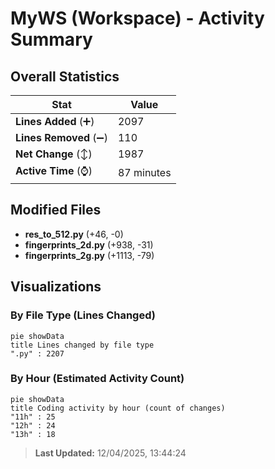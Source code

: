 # MyWS (Workspace) - Activity Summary 

## Overall Statistics

| Stat                   | Value                                                             |
| ---------------------- | ----------------------------------------------------------------- |
| **Lines Added** (➕)   | 2097                                          |
| **Lines Removed** (➖) | 110                                        |
| **Net Change** (↕)    | 1987                |
| **Active Time** (⌚)   | 87 minutes |


## Modified Files
- **res_to_512.py** (+46, -0)
- **fingerprints_2d.py** (+938, -31)
- **fingerprints_2g.py** (+1113, -79)

## Visualizations

### By File Type (Lines Changed)

```mermaid
pie showData
title Lines changed by file type
".py" : 2207
```

### By Hour (Estimated Activity Count)

```mermaid
pie showData
title Coding activity by hour (count of changes)
"11h" : 25
"12h" : 24
"13h" : 18
```


> **Last Updated:** 12/04/2025, 13:44:24
